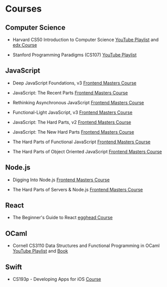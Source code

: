 # Courses

## Computer Science

- Harvard CS50 Introduction to Computer Science
[YouTube Playlist](https://www.youtube.com/playlist?list=PLhQjrBD2T380F_inVRXMIHCqLaNUd7bN4) and
[edx Course](https://www.edx.org/course/introduction-computer-science-harvardx-cs50x)

- Stanford Programming Paradigms (CS107)
[YouTube Playlist](https://www.youtube.com/playlist?list=PL9D558D49CA734A02)

## JavaScript

- Deep JavaScript Foundations, v3
[Frontend Masters Course](https://frontendmasters.com/courses/deep-javascript-v3/)

- JavaScript: The Recent Parts
[Frontend Masters Course](https://frontendmasters.com/courses/js-recent-parts/)

- Rethinking Asynchronous JavaScript
[Frontend Masters Course](https://frontendmasters.com/courses/rethinking-async-js/)

- Functional-Light JavaScript, v3
[Frontend Masters Course](https://frontendmasters.com/courses/functional-javascript-v3/)

- JavaScript: The Hard Parts, v2
[Frontend Masters Course](https://frontendmasters.com/courses/javascript-hard-parts-v2/)

- JavaScript: The New Hard Parts
[Frontend Masters Course](https://frontendmasters.com/courses/javascript-new-hard-parts/)

- The Hard Parts of Functional JavaScript
[Frontend Masters Course](https://frontendmasters.com/courses/functional-js-fundamentals/)

- The Hard Parts of Object Oriented JavaScript
[Frontend Masters Course](https://frontendmasters.com/courses/object-oriented-js/)

## Node.js

- Digging Into Node.js
[Frontend Masters Course](https://frontendmasters.com/courses/digging-into-node/)

- The Hard Parts of Servers & Node.js
[Frontend Masters Course](https://frontendmasters.com/courses/servers-node-js/)

## React

- The Beginner's Guide to React
[egghead Course](https://egghead.io/courses/the-beginner-s-guide-to-react)

## OCaml

- Cornell CS3110 Data Structures and Functional Programming in OCaml
[YouTube Playlist](https://www.youtube.com/playlist?list=PLre5AT9JnKShBOPeuiD9b-I4XROIJhkIU) and
[Book](https://cs3110.github.io/textbook/cover.html)

## Swift

- CS193p - Developing Apps for iOS
[Course](https://cs193p.sites.stanford.edu/)
